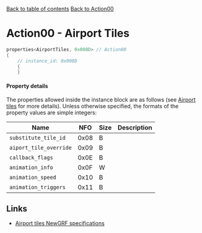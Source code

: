[Back to table of contents](../index.md)
[Back to Action00](../actions/action00.md)

# Action00 - Airport Tiles

```c++
properties<AirportTiles, 0x008D> // Action00
{
    // instance_id: 0x008D
    {
    }
```

#### Property details

The properties allowed inside the instance block are as follows (see [Airport tiles](https://newgrf-specs.tt-wiki.net/wiki/Action0/Airport_Tiles) for more details). Unless otherwise specified, the formats of the property values are simple integers:

| Name | NFO | Size | Description |
|-|-|-|-|
| `substitute_tile_id`   | 0x08 | B |  |
| `aiport_tile_override` | 0x09 | B |  |
| `callback_flags`       | 0x0E | B |  |
| `animation_info`       | 0x0F | W |  |
| `animation_speed`      | 0x10 | B |  |
| `animation_triggers`   | 0x11 | B |  |

## Links

- [Airport tiles NewGRF specifications](https://newgrf-specs.tt-wiki.net/wiki/Action0/Airport_Tiles)    

